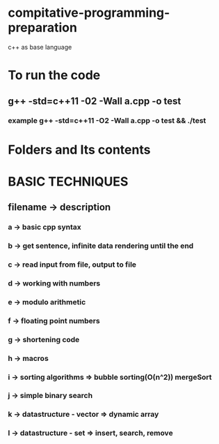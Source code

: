 # compitative-programming-preparation
c++ as base language



# To run the code
## g++ -std=c++11 -02 -Wall a.cpp -o test
### example g++ -std=c++11 -O2 -Wall a.cpp -o test && ./test

# Folders and Its contents

# BASIC TECHNIQUES
##  filename -> description
### a -> basic cpp syntax
### b -> get sentence, infinite data rendering until the end
### c -> read input from file, output to file
### d -> working with numbers
### e -> modulo arithmetic
### f -> floating point numbers
### g -> shortening code
### h -> macros
### i -> sorting algorithms => bubble sorting(O(n^2)) mergeSort 
### j -> simple binary search
### k -> datastructure - vector => dynamic array
### l -> datastructure - set => insert, search, remove